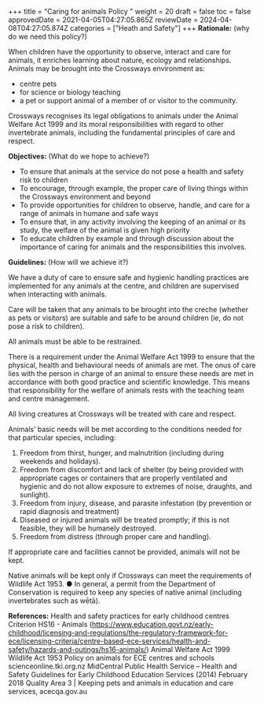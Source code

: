 +++
title = "Caring for animals Policy  "
weight = 20
draft = false
toc = false
approvedDate = 2021-04-05T04:27:05.865Z
reviewDate = 2024-04-08T04:27:05.874Z
categories = ["Heath and Safety"]
+++
**Rationale:** (why do we need this policy?)

When children have the opportunity to observe, interact and care for animals, it enriches learning about nature, ecology and relationships.\
Animals may be brought into the Crossways environment as: 

* centre pets 
* for science or biology teaching 
* a pet or support animal of a member of or visitor to the community. 

Crossways recognises its legal obligations to animals under the Animal Welfare Act 1999 and its moral responsibilities with regard to other invertebrate animals, including the fundamental principles of care and respect.


**Objectives:** (What do we hope to achieve?)

* To ensure that animals at the service do not pose a health and safety risk to children
* To encourage, through example, the proper care of living things within the Crossways environment and beyond
* To provide opportunities for children to observe, handle, and care for a range of animals in humane and safe ways 
* To ensure that, in any activity involving the keeping of an animal or its study, the welfare of the animal is given high priority 
* To educate children by example and through discussion about the importance of caring for animals and the responsibilities this involves. 

**Guidelines:** (How will we achieve it?)

We have a duty of care to ensure safe and hygienic handling practices are implemented for any animals at the centre, and children are supervised when interacting with animals.

Care will be taken that any animals to be brought into the creche (whether as pets or visitors) are suitable and safe to be around children (ie, do not pose a risk to children).

All animals must be able to be restrained.

There is a requirement under the Animal Welfare Act 1999 to ensure that the physical, health and behavioural needs of animals are met. The onus of care lies with the person in charge of an animal to ensure these needs are met in accordance with both good practice and scientific knowledge. This means that responsibility for the welfare of animals rests with the teaching team and centre management. 

All living creatures at Crossways will be treated with care and respect.

Animals’ basic needs will be met according to the conditions needed for that particular species, including: 

1. Freedom from thirst, hunger, and malnutrition (including during weekends and holidays). 
2. Freedom from discomfort and lack of shelter (by being provided with appropriate cages or containers that are properly ventilated and hygienic and do not allow exposure to extremes of noise, draughts, and sunlight).
3. Freedom from injury, disease, and parasite infestation (by prevention or rapid diagnosis and treatment)
4. Diseased or injured animals will be treated promptly; if this is not feasible, they will be humanely destroyed.
5. Freedom from distress (through proper care and handling).

If appropriate care and facilities cannot be provided, animals will not be kept. 

Native animals will be kept only if Crossways can meet the requirements of Wildlife Act 1953. 
●	In general, a permit from the Department of Conservation is required to keep any species of native animal (including invertebrates such as wētā). 


**References:**
Health and safety practices for early childhood centres Criterion HS16 - Animals (https://www.education.govt.nz/early-childhood/licensing-and-regulations/the-regulatory-framework-for-ece/licensing-criteria/centre-based-ece-services/health-and-safety/hazards-and-outings/hs16-animals/) 
Animal Welfare Act 1999
Wildlife Act 1953
Policy on animals for ECE centres and schools scienceonline.tki.org.nz 
MidCentral Public Health Service – Health and Safety Guidelines for Early Childhood Education Services (2014)
February 2018 Quality Area 3 | Keeping pets and animals in education and care services, acecqa.gov.au